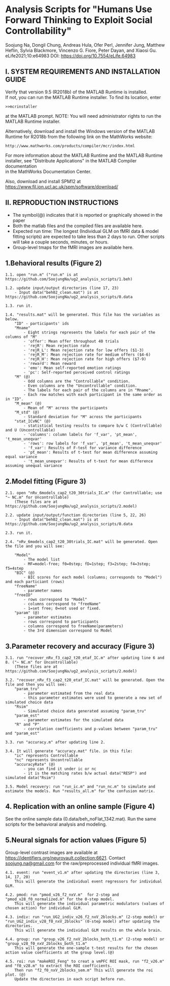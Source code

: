 # Analysis Scripts for "Humans Use Forward Thinking to Exploit Social Controllability"
Soojung Na, Dongil Chung, Andreas Hula, Ofer Perl, Jennifer Jung, Matthew Heflin, Sylvia Blackmore, Vincenzo G. Fiore, Peter Dayan, and Xiaosi Gu.
eLife2021;10:e64983 DOI: https://doi.org/10.7554/eLife.64983

I. SYSTEM REQUIREMENTS AND INSTALLATION GUIDE
--------------------------------------------------
Verify that version 9.5 (R2018b) of the MATLAB Runtime is installed.   
If not, you can run the MATLAB Runtime installer.
To find its location, enter
  
    >>mcrinstaller
      
at the MATLAB prompt.
NOTE: You will need administrator rights to run the MATLAB Runtime installer. 

Alternatively, download and install the Windows version of the MATLAB Runtime for R2018b 
from the following link on the MathWorks website:

    http://www.mathworks.com/products/compiler/mcr/index.html
   
For more information about the MATLAB Runtime and the MATLAB Runtime installer, see 
"Distribute Applications" in the MATLAB Compiler documentation  
in the MathWorks Documentation Center.

Also, download and install SPM12 at https://www.fil.ion.ucl.ac.uk/spm/software/download/



II. REPRODUCTION INSTRUCTIONS
------------------------------------------------------
- The symbol(@) indicates that it is reported or graphically showed in the paper
- Both the matlab files and the compiled files are available here.
- Expected run time: The longest (Individual GLM on fMRI data & model fitting scripts) are expected to take
	less than 2 days to run. Other scripts will take a couple seconds, minutes, or hours.
- Group-level tmaps for the fMRI images are available here.

1.Behavioral results (Figure 2)	
-----------------------------

	1.1. open "run.m" ("run.m" is at https://github.com/SoojungNa/ug2_analysis_scripts/1.beh)
	
	1.2. update input/output directories (line 17, 23)
		- Input data("beh02_clean.mat") is at https://github.com/SoojungNa/ug2_analysis_scripts/0.data

	1.3. run it.

	1.4. "results.mat" will be generated. This file has the variables as below.
		"ID" - participants' ids
		"Mname"
			- Eight strings represents the labels for each pair of the columns of "M"
			- 'offer': Mean offer throughout 40 trials
			- 'rejR': Mean rejection rate
			- 'rejR_L': Mean rejection rate for low offers ($1-3)
			- 'rejR_M': Mean rejection rate for medium offers ($4-6)
			- 'rejR_H': Mean rejection rate for high offers ($7-9)
			- 'reward': Mean reward
			- 'emo': Mean self-reported emotion ratings
			- 'pc': Self-reported perceived control ratings
		"M" (@)
			- Odd columns are the "Controllable" condition.
			- Even columns are the "Uncontrollable" condition.
			- The labels for each pair of the columns are in "Mname".
			- Each row matches with each participant in the same order as in "ID".
		"M_mean" (@)
			- Mean of "M" across the participants
		"M_std" (@)
			- Standard deviation for "M" across the participants 
		"stat_ICvNC" (@)
			- statistical testing results to compare b/w C (Controllable) and U (Uncontrollable)
			- 'columns': column labels for 'f_var', 'pt_mean', 't_mean_uneqvar'
			- 'rows': row labels for 'f_var', 'pt_mean', 't_mean_uneqvar'			
			- 'f_var': Results of F-test for variance difference
			- 'pt_mean': Results of t-test for mean difference assuming equal variance
			- 't_mean_uneqvar': Results of t-test for mean difference assuming unequal variance
			
	
2.Model fitting (Figure 3)
-----------------

	2.1. open "nRv_6models_cap2_t20_30trials_IC.m" (for Controllable; use "~ NC.m" for Uncontrollable)
		(These files are at https://github.com/SoojungNa/ug2_analysis_scripts/2.model)
	
	2.2. update input/output/function directories (line 5, 22, 26)
		- Input data("beh02_clean.mat") is at https://github.com/SoojungNa/ug2_analysis_scripts/0.data
	
	2.3. run it.
	
	2.4. "nRv_6models_cap2_t20_30trials_IC.mat" will be generated. Open the file and you will see:
		
		"Model"
			- The model list
			- MF=model-free; f0=0step; fD=1step; f3=2step; f4=3step; f5=4step
		"BIC" (@)
			- BIC scores for each model (columns; corresponds to "Model") and each particiant (rows)		
		"freeName"
			- parameter names
		"freeID"
			- rows correspond to "Model"
			- columns correspond to "freeName"
			- 1=set free; 0=not used or fixed.		
		"param" (@)
			- parameter estimates
			- rows correspond to participants
			- columns correspond to freeName(parameters)
			- the 3rd dimension correspond to Model
		
	
3.Parameter recovery and accuracy (Figure 3)
------------
	3.1. run "recover_nRv_f3_cap2_t20_etaf_IC.m" after updating line 6 and 8. ("~ NC.m" for Uncontrollable)
		(These files are at https://github.com/SoojungNa/ug2_analysis_scripts/2.model)
	
	3.2. "recover_nRv_f3_cap2_t20_etaf_IC.mat" will be generated. Open the file and then you will see:
		"param_tru"
			- parameter estimated from the real data
			- this parameter estimates were used to generate a new set of simulated choice data
		"Rsim"
			- Simulated choice data generated assuming "param_tru"
		"param_est"
			- parameter estimates for the simulated data
		"R" and "P"
			- correlation coefficients and p-values between "param_tru" and "param_est"
			
	3.3. run "accuracy.m" after updating line 2.
	
	3.4. It will generate "accuracy.mat" file. in this file:
		"ic" represents Controllable
		"nc" represents Uncontrollable
		"accuracyRate" (@)
			- you can find it under ic or nc
			- it is the matching rates b/w actual data("RESP") and simulated data("Rsim")
	
	3.5. Model recovery: run "run_ic.m" and "run_nc.m" to simulate and estimate the models. Run "results_all.m" for the confusion matrix.


**4. Replication with an online sample (Figure 4)**
---------
See the online sample data (0.data/beh_noFlat_1342.mat). Run the same scripts for the behavioral analysis and modeling.


5.Neural signals for action values (Figure 5)
------------
Group-level contrast images are available at https://identifiers.org/neurovault.collection:6621.
Contact soojung.na@gmail.com for the raw/preprocessed individual fMRI images.

	4.1. event: run "event_v1.m" after updating the directories (line 3, 14, 17, 20)
		This will generate the individual event regressors for individual GLM.
	
	4.2. pmod: run "pmod_v26_f2_nxV.m"  for 2-step and "pmod_v28_f0_normalized.m" for the 0-step model.
		This will generate the individual parametric modulators (values of chosen action) for individual GLM.
	
	4.3. indiv: run "run_UG2_indiv_v26_f2_nxV_2blocks.m" (2-step model) or "run_UG2_indiv_v28_f0_nxV_2blocks" (0-step model) after updating the directories.
		This will generate the individual GLM results on the whole brain.
	
	4.4. group: run "group_v26_f2_nxV_2blocks_both_t1.m" (2-step model) or "group_v28_f0_nxV_2blocks_both_t1.m"
		This will generate the one-sample t-test results for the chosen action value coefficients at the group level.(@)
	
	4.5. roi: run "makeROI_Feng" to creat a vmPFC ROI mask, run "f2_v26.m" and "f0_v28.m" to extract the ROI coefficients. 
		Then run "f2_f0_nxV_2blocks_sem.m" This will generate the roi plot. (@)
		Update the directories in each script before run.



